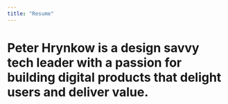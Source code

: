 ```yaml
---
title: "Resume"
---
```


# Peter Hrynkow is a design savvy tech leader with a passion for building digital products that delight users and deliver value.
